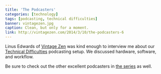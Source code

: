 ```yaml
---
title: 'The Podcasters'
categories: [technology]
tags: [podcasting, technical difficulties]
banner: vintagezen.jpg
caption: Clean, but only for a moment.
link: http://vintagezen.com/2014/3/10/the-podcasters-6
---
```


Linus Edwards of [Vintage Zen](http://vintagezen.com/) was kind enough to interview me about our [Technical Difficulties](http://technicaldifficulties.us) podcasting setup. We discussed hardware, software, and workflow.

Be sure to check out the other excellent podcasters in [the series](http://vintagezen.com/archive/podcasters) as well.
